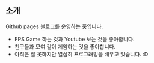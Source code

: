 
## 소개

Github pages 블로그를 운영하는 중입니다.
* FPS Game 하는 것과 Youtube 보는 것을 좋아합니다.
* 친구들과 모여 같이 게임하는 것을 좋아합니다.
* 아직은 잘 못하지만 열심히 프로그래밍을 배우고 있습니다. :D
